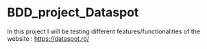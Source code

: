 # BDD_project_Dataspot
In this project I will be testing different features/functionalities of the website : https://dataspot.ro/
